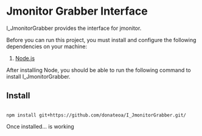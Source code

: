 # Jmonitor Grabber Interface

I_JmonitorGrabber provides the interface for jmonitor.

Before you can run this project, you must install and configure the following dependencies on your machine:
1. [Node.js](https://docs.npmjs.com/getting-started/installing-node)


After installing Node, you should be able to run the following command to install I_JmonitorGrabber.

## Install

```ssh

npm install git+https://github.com/donateoa/I_JmonitorGrabber.git/

```

Once installed...
is working

